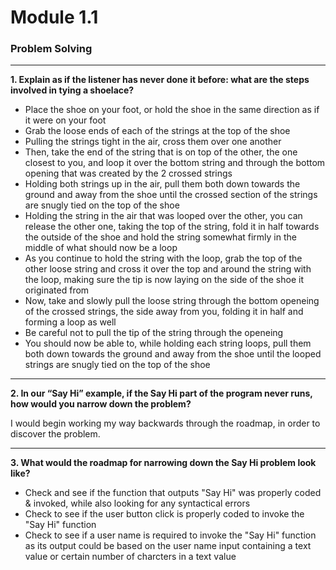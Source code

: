 # Module 1.1

### Problem Solving

---

**1. Explain as if the listener has never done it before: what are the steps involved in tying a shoelace?**

- Place the shoe on your foot, or hold the shoe in the same direction as if it were on your foot
- Grab the loose ends of each of the strings at the top of the shoe
- Pulling the strings tight in the air, cross them over one another
- Then, take the end of the string that is on top of the other, the one closest to you, and loop it over the bottom string and through the bottom opening that was created by the 2 crossed strings
- Holding both strings up in the air, pull them both down towards the ground and away from the shoe until the crossed section of the strings are snugly tied on the top of the shoe
- Holding the string in the air that was looped over the other, you can release the other one, taking the top of the string, fold it in half towards the outside of the shoe and hold the string somewhat firmly in the middle of what should now be a loop
- As you continue to hold the string with the loop, grab the top of the other loose string and cross it over the top and around the string with the loop, making sure the tip is now laying on the side of the shoe it originated from
- Now, take and slowly pull the loose string through the bottom openeing of the crossed strings, the side away from you, folding it in half and forming a loop as well
- Be careful not to pull the tip of the string through the openeing
- You should now be able to, while holding each string loops, pull them both down towards the ground and away from the shoe until the looped strings are snugly tied on the top of the shoe

---

**2. In our “Say Hi” example, if the Say Hi part of the program never runs, how would you narrow down the problem?**

I would begin working my way backwards through the roadmap, in order to discover the problem.

---

**3. What would the roadmap for narrowing down the Say Hi problem look like?**

- Check and see if the function that outputs "Say Hi" was properly coded & invoked, while also looking for any syntactical errors
- Check to see if the user button click is properly coded to invoke the "Say Hi" function
- Check to see if a user name is required to invoke the "Say Hi" function as its output could be based on the user name input containing a text value or certain number of charcters in a text value
